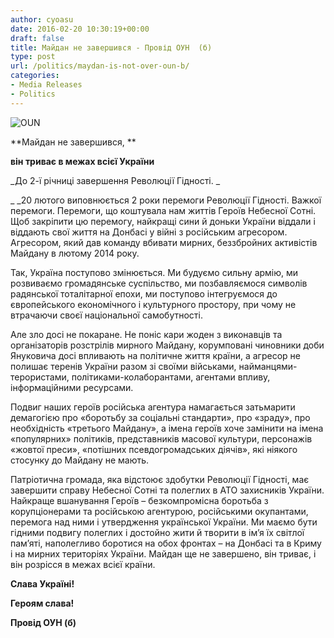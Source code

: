 ```yaml
---
author: cyoasu
date: 2016-02-20 10:30:19+00:00
draft: false
title: Майдан не завершився - Провід ОУН  (б)
type: post
url: /politics/maydan-is-not-over-oun-b/
categories:
- Media Releases
- Politics
---
```


![OUN](http://www.ozeukes.com/wp-content/uploads/2015/08/OUN.png)



**Майдан не завершився, **




**він триває в межах всієї України**




_До 2-ї річниці завершення Революції Гідності. _


_ _20 лютого виповнюється 2 роки перемоги Революції Гідності. Важкої перемоги. Перемоги, що коштувала нам життів Героїв Небесної Сотні. Щоб закріпити цю перемогу, найкращі сини й доньки України віддали і віддають свої життя на Донбасі у війні з російським агресором. Агресором, який дав команду вбивати мирних, беззбройних активістів Майдану в лютому 2014 року.

Так, Україна поступово змінюється. Ми будуємо сильну армію, ми розвиваємо громадянське суспільство, ми позбавляємося символів радянської тоталітарної епохи, ми поступово інтегруємося до європейського економічного і культурного простору, при чому не втрачаючи своєї національної самобутності.

Але зло досі не покаране. Не поніс кари жоден з виконавців та організаторів розстрілів мирного Майдану, корумповані чиновники доби Януковича досі впливають на політичне життя країни, а агресор не полишає теренів України разом зі своїми військами, найманцями-терористами, політиками-колаборантами, агентами впливу, інформаційними ресурсами.

Подвиг наших героїв російська агентура намагається затьмарити демагогією про «боротьбу за соціальні стандарти», про «зраду», про необхідність «третього Майдану», а імена героїв хоче замінити на імена «популярних» політиків, представників масової культури, персонажів «жовтої преси», «потішних псевдогромадських діячів», які ніякого стосунку до Майдану не мають.

Патріотична громада, яка відстоює здобутки Революції Гідності, має завершити справу Небесної Сотні та полеглих в АТО захисників України. Найкраще вшанування Героїв – безкомпромісна боротьба з корупціонерами та російською агентурою, російськими окупантами, перемога над ними і утвердження української України. Ми маємо бути гідними подвигу полеглих і достойно жити й творити в ім’я їх світлої пам’яті, наполегливо боротися на обох фронтах – на Донбасі та в Криму і на мирних територіях України. Майдан ще не завершено, він триває, і він розрісся в межах всієї країни.


**Слава Україні!**




**Героям слава!**




**Провід ОУН (б)**
